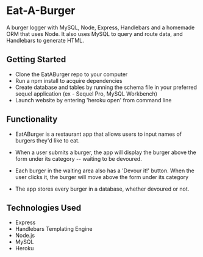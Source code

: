 # Eat-A-Burger
A burger logger with MySQL, Node, Express, Handlebars and a homemade ORM that uses Node. It also uses MySQL to query and route data, and Handlebars to generate HTML.

## Getting Started
* Clone the EatABurger repo to your computer
* Run a npm install to acquire dependencies
* Create database and tables by running the schema file in your preferred sequel application (ex - Sequel Pro, MySQL Workbench)
* Launch website by entering 'heroku open' from command line

## Functionality
* EatABurger is a restaurant app that allows users to input names of burgers they'd like to eat.

* When a user submits a burger, the app will display the burger above the form under its category -- waiting to be devoured.

* Each burger in the waiting area also has a 'Devour it!' button. When the user clicks it, the burger will move above the form under its category

* The app stores every burger in a database, whether devoured or not.

## Technologies Used
* Express
* Handlebars Templating Engine
* Node.js
* MySQL
* Heroku
